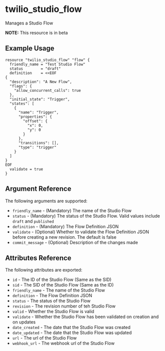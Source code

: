 # twilio_studio_flow

Manages a Studio Flow

**NOTE:** This resource is in beta

## Example Usage

```hcl
resource "twilio_studio_flow" "flow" {
  friendly_name = "Test Studio Flow"
  status        = "draft"
  definition    = <<EOF
{
  "description": "A New Flow",
  "flags": {
    "allow_concurrent_calls": true
  },
  "initial_state": "Trigger",
  "states": [
    {
      "name": "Trigger",
      "properties": {
        "offset": {
          "x": 0,
          "y": 0
        }
      },
      "transitions": [],
      "type": "trigger"
    }
  ]
}
EOF
  validate = true
}
```

## Argument Reference

The following arguments are supported:

* `friendly_name` - (Mandatory) The name of the Studio Flow
* `status` - (Mandatory) The status of the Studio Flow. Valid values include `draft` and `published`
* `definition` - (Mandatory) The Flow Definition JSON
* `validate` - (Optional) Whether to validate the Flow Definition JSON before creating a new revision. The default is false
* `commit_message` - (Optional) Description of the changes made

## Attributes Reference

The following attributes are exported:

* `id` - The ID of the Studio Flow (Same as the SID)
* `sid` - The SID of the Studio Flow (Same as the ID)
* `friendly_name` - The name of the Studio Flow
* `definition` - The Flow Definition JSON
* `status` -  The status of the Studio Flow
* `revision` - The revision number of teh Studio Flow
* `valid` -  Whether the Studio Flow is valid
* `validate` -  Whether the Studio Flow has been validated on creation and on updates
* `date_created` - The date that the Studio Flow was created
* `date_updated` - The date that the Studio Flow was updated
* `url` - The url of the Studio Flow
* `webhook_url` - The webhook url of the Studio Flow
